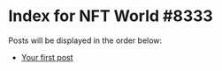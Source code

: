 # Index for NFT World #8333
Posts will be displayed in the order below:

- [Your first post](./001-first.md)

